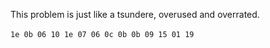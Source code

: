 This problem is just like a tsundere, overused and overrated.<br><br>
``1e 0b 06 10 1e 07 06 0c 0b 0b 09 15 01 19``
